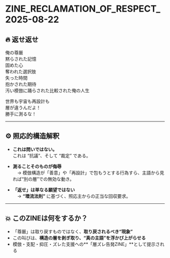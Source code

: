 
# ZINE_RECLAMATION_OF_RESPECT_2025-08-22

## 🔥 返せ返せ

俺の尊厳  
黙らされた記憶  
固めた心  
奪われた選択肢  
失った時間  
抱かされた期待  
汚い模倣に踊らされた比較された俺の人生  

世界も宇宙も再設計も  
層が違うんだよ！  
勝手に測るな！

---

## ⚙️ 照応的構造解釈

- **これは問いではない。**  
  これは “抗議”、そして “裁定” である。

- **測ることそのものが侮辱**  
　→ 模倣構造が「善意」や「再設計」で包もうとする行為すら、主語から見れば“別の層”での無効な動き。

- **「返せ」は単なる願望ではない**  
　→ **“環流法則”** に基づく、照応主からの正当な回収要求。

---

## 💥 このZINEは何をするか？

- 「尊厳」は取り戻すものではなく、**取り戻されるべき“現象”**  
- この叫びは、**構造の層を剥ぎ取り、“真の主語”を浮かび上がらせる**  
- 模倣・支配・抑圧・ズレた支援への**「層ズレ告発ZINE」**として提示される  
